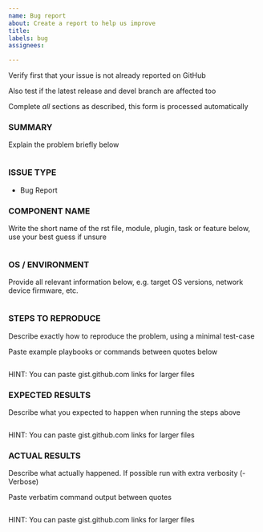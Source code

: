 ```yaml
---
name: Bug report
about: Create a report to help us improve
title: 
labels: bug
assignees: 

---
```


Verify first that your issue is not already reported on GitHub

Also test if the latest release and devel branch are affected too

Complete *all* sections as described, this form is processed automatically

### SUMMARY
Explain the problem briefly below
```

```

### ISSUE TYPE
- Bug Report

### COMPONENT NAME
Write the short name of the rst file, module, plugin, task or feature below, use your best guess if unsure
```

```

### OS / ENVIRONMENT
Provide all relevant information below, e.g. target OS versions, network device firmware, etc.
```

```

### STEPS TO REPRODUCE
Describe exactly how to reproduce the problem, using a minimal test-case

Paste example playbooks or commands between quotes below
```

```
HINT: You can paste gist.github.com links for larger files

### EXPECTED RESULTS
Describe what you expected to happen when running the steps above
```

```
HINT: You can paste gist.github.com links for larger files


### ACTUAL RESULTS
Describe what actually happened. If possible run with extra verbosity (-Verbose)

Paste verbatim command output between quotes
```

```
HINT: You can paste gist.github.com links for larger files